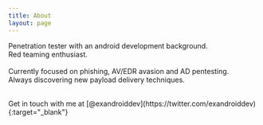 ```yaml
---
title: About
layout: page
---
```


Penetration tester with an android development background.  
Red teaming enthusiast.  
<br/>
Currently focused on phishing, AV/EDR avasion and AD pentesting.
<br/>
Always discovering new payload delivery techniques.

<br/>
Get in touch with me at [@exandroiddev](https://twitter.com/exandroiddev){:target="_blank"}
